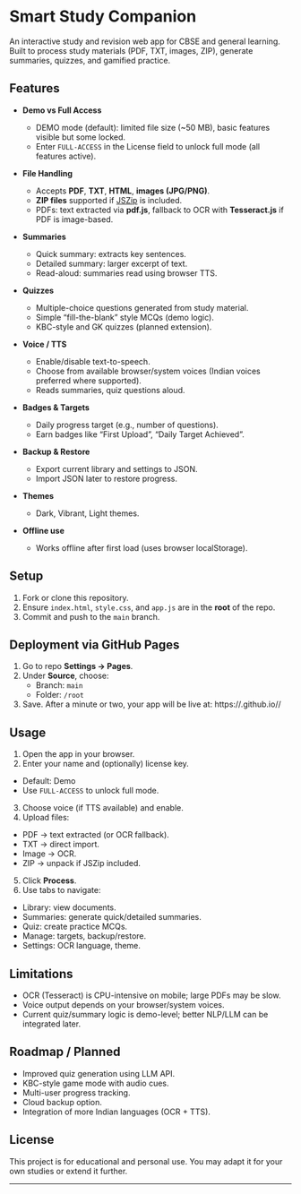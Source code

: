 <!-- === START OF FILE: README.md === -->

# Smart Study Companion

An interactive study and revision web app for CBSE and general learning.  
Built to process study materials (PDF, TXT, images, ZIP), generate summaries, quizzes, and gamified practice.

## Features

- **Demo vs Full Access**
  - DEMO mode (default): limited file size (~50 MB), basic features visible but some locked.
  - Enter `FULL-ACCESS` in the License field to unlock full mode (all features active).

- **File Handling**
  - Accepts **PDF**, **TXT**, **HTML**, **images (JPG/PNG)**.
  - **ZIP files** supported if [JSZip](https://stuk.github.io/jszip/) is included.
  - PDFs: text extracted via **pdf.js**, fallback to OCR with **Tesseract.js** if PDF is image-based.

- **Summaries**
  - Quick summary: extracts key sentences.
  - Detailed summary: larger excerpt of text.
  - Read-aloud: summaries read using browser TTS.

- **Quizzes**
  - Multiple-choice questions generated from study material.
  - Simple “fill-the-blank” style MCQs (demo logic).
  - KBC-style and GK quizzes (planned extension).

- **Voice / TTS**
  - Enable/disable text-to-speech.
  - Choose from available browser/system voices (Indian voices preferred where supported).
  - Reads summaries, quiz questions aloud.

- **Badges & Targets**
  - Daily progress target (e.g., number of questions).
  - Earn badges like “First Upload”, “Daily Target Achieved”.

- **Backup & Restore**
  - Export current library and settings to JSON.
  - Import JSON later to restore progress.

- **Themes**
  - Dark, Vibrant, Light themes.

- **Offline use**
  - Works offline after first load (uses browser localStorage).

## Setup

1. Fork or clone this repository.
2. Ensure `index.html`, `style.css`, and `app.js` are in the **root** of the repo.
3. Commit and push to the `main` branch.

## Deployment via GitHub Pages

1. Go to repo **Settings → Pages**.
2. Under **Source**, choose:
   - Branch: `main`
   - Folder: `/root`
3. Save. After a minute or two, your app will be live at: https://.github.io//
## Usage

1. Open the app in your browser.
2. Enter your name and (optionally) license key.
- Default: Demo
- Use `FULL-ACCESS` to unlock full mode.
3. Choose voice (if TTS available) and enable.
4. Upload files:
- PDF → text extracted (or OCR fallback).
- TXT → direct import.
- Image → OCR.
- ZIP → unpack if JSZip included.
5. Click **Process**.
6. Use tabs to navigate:
- Library: view documents.
- Summaries: generate quick/detailed summaries.
- Quiz: create practice MCQs.
- Manage: targets, backup/restore.
- Settings: OCR language, theme.

## Limitations

- OCR (Tesseract) is CPU-intensive on mobile; large PDFs may be slow.
- Voice output depends on your browser/system voices.
- Current quiz/summary logic is demo-level; better NLP/LLM can be integrated later.

## Roadmap / Planned

- Improved quiz generation using LLM API.
- KBC-style game mode with audio cues.
- Multi-user progress tracking.
- Cloud backup option.
- Integration of more Indian languages (OCR + TTS).

## License

This project is for educational and personal use. You may adapt it for your own studies or extend it further.

---

<!-- === END OF FILE: README.md === -->

